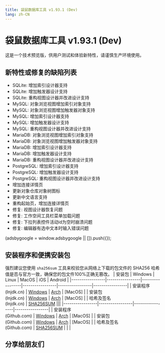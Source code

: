 ```yaml
---
title: 袋鼠数据库工具 v1.93.1 (Dev)
lang: zh-CN
---
```


# 袋鼠数据库工具 v1.93.1 (Dev)
这是一个技术预览版，供用户测试和体验新特性，请谨慎生产环境使用。

## 新特性或修复的缺陷列表
- SQLite: 增加索引设计器支持
- SQLite: 增加触发器设计支持
- SQLite: 重构视图设计器并改进设计支持
- MySQL: 对象浏览视图增加索引对象支持
- MySQL: 对象浏览视图增加触发器对象支持
- MySQL: 增加索引设计器支持
- MySQL: 增加触发器设计支持
- MySQL: 重构视图设计器并改进设计支持
- MariaDB: 对象浏览视图增加索引对象支持
- MariaDB: 对象浏览视图增加触发器对象支持
- MariaDB: 增加索引设计器支持
- MariaDB: 增加触发器设计支持
- MariaDB: 重构视图设计器并改进设计支持
- PostgreSQL: 增加索引设计器支持
- PostgreSQL: 增加触发器设计支持
- PostgreSQL: 重构视图设计器并改进设计支持
- 增加连接详情页
- 更新对象仓库对象树图标
- 更新中文语言支持
- 重构起始页，增加连接详情页
- 修复: 视图设计器恢复问题
- 修复: 工作空间工具栏菜单加载问题
- 修复: 下拉列表控件活动id为空时崩溃问题
- 修复: 编辑器有选中文本时输入错误问题


<div>
    <script2 type="text/javascript" async="true" src="https://pagead2.googlesyndication.com/pagead/js/adsbygoogle.js" />
    <ins class="adsbygoogle"
        style="display:block; text-align:center;"
        data-ad-layout="in-article"
        data-ad-format="fluid"
        data-ad-client="ca-pub-3975819313740938"
        data-ad-slot="6760827895"></ins>
    <script2 type="text/javascript">
        (adsbygoogle = window.adsbygoogle || []).push({});
    </script2>
</div>

## 安装程序和便携安装包
强烈建议您使用 `sha256sum` 工具来校验您从网络上下载的包文件的 SHA256 哈希值是否与官方一致，确保您的包文件100%正确无篡改。
| 安装包          | Windows         | Linux           | MacOS           | iOS             | Android         |
|-----------------|-----------------|-----------------|-----------------|-----------------|-----------------|
| 安装程序<br/>(Injdk.cn) | [Windows](https://d4.injdk.cn/dbkangaroo/v1.93.1.220401/kangaroo-1.93.1.220401-AMD64.exe) | [Arch](https://d4.injdk.cn/dbkangaroo/v1.93.1.220401/kangaroo-1.93.1.220401-1-x86_64.pkg.tar.zst) | [MacOS] |
| 安装包<br/>(Injdk.cn)  | [Windows](https://d4.injdk.cn/dbkangaroo/v1.93.1.220401/kangaroo-1.93.1.220401-AMD64.7z) | [Arch](https://d4.injdk.cn/dbkangaroo/v1.93.1.220401/kangaroo-1.93.1.220401-arch.tar.gz) | [MacOS] |
| 哈希及签名<br/>(Injdk.cn) | [SHA256SUM](https://d4.injdk.cn/dbkangaroo/v1.93.1.220401/kangaroo-1.93.1.220401.sha256sum) |||
|-----------------|-----------------|-----------------|-----------------|
| 安装程序<br/>(Github.com) | [Windows](https://github.com/dbkangaroo/kangaroo/releases/download/v1.93.1.220401/kangaroo-1.93.1.220401-AMD64.exe) | [Arch](https://github.com/dbkangaroo/kangaroo/releases/download/v1.93.1.220401/kangaroo-1.93.1.220401-1-x86_64.pkg.tar.zst) | [MacOS] |
| 安装包<br/>(Github.com)  | [Windows](https://github.com/dbkangaroo/kangaroo/releases/download/v1.93.1.220401/kangaroo-1.93.1.220401-AMD64.7z) | [Arch](https://github.com/dbkangaroo/kangaroo/releases/download/v1.93.1.220401/kangaroo-1.93.1.220401-arch.tar.gz) | [MacOS] |
| 哈希及签名<br/>(Github.com) | [SHA256SUM](https://github.com/dbkangaroo/kangaroo/releases/download/v1.93.1.220401/kangaroo-1.93.1.220401.sha256sum) | | |

## 分享给朋友们
<social-share :networks="['wechat', 'qq', 'weibo', 'douban', 'facebook', 'twitter', 'telegram', 'line', 'skype', 'linkedin']" />
